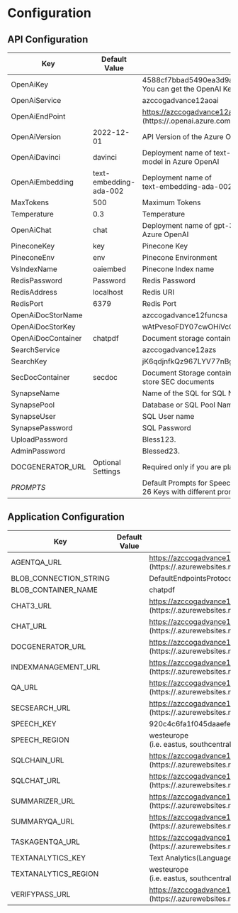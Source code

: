 # Configuration

## API Configuration

| Key | Default Value | Detail |
| --- | --- | ------------- |
|OpenAiKey||4588cf7bbad5490ea3d9a0e9fb5f139f.  <br>You can get the OpenAI Key from Azure Portal for your deployed OpenAI service.
|OpenAiService||azccogadvance12aoai
|OpenAiEndPoint||https://azccogadvance12aoai.openai.azure.com/ <br>(https://<yourresource>.openai.azure.com/)
|OpenAiVersion|2022-12-01|API Version of the Azure OpenAI
|OpenAiDavinci|davinci|Deployment name of text-davinci-003 <br>model in Azure OpenAI
|OpenAiEmbedding|text-embedding-ada-002|Deployment name of <br>text-embedding-ada-002 model in Azure OpenAI
|MaxTokens|500|Maximum Tokens
|Temperature|0.3|Temperature
|OpenAiChat|chat|Deployment name of gpt-35-turbo model in <br>Azure OpenAI
|PineconeKey|key|Pinecone Key
|PineconeEnv|env|Pinecone Environment
|VsIndexName|oaiembed|Pinecone Index name
|RedisPassword|Password|Redis Password
|RedisAddress|localhost|Redis URI
|RedisPort|6379|Redis Port
|OpenAiDocStorName||azccogadvance12funcsa
|OpenAiDocStorKey||wAtPvesoFDY07cwOHiVcOu7quoUB0F5V3zSVKtN1BeqVgkO7fiCXSJQFTsLXTdq0QW2IT7yBVK45+AStkdZxkw==
|OpenAiDocContainer|chatpdf|Document storage container name
|SearchService||azccogadvance12azs
|SearchKey||jK6qdjnfkQz967LYV77nBgACQf0MUzvdFGmGUjB2bJAzSeDDMKNE
|SecDocContainer|secdoc|Document Storage container to <br>store SEC documents
|SynapseName||Name of the SQL for SQL NLP (Azure SQL, Synapse)
|SynapsePool||Database or SQL Pool Name
|SynapseUser||SQL User name
|SynapsePassword||SQL Password
|UploadPassword||Bless123.
|AdminPassword||Blessed23.
|DOCGENERATOR_URL|Optional Settings|Required only if you are planning to use the AWS Integration.
|*PROMPTS*||Default Prompts for Speech Analytics Use-case. <br>26 Keys with different prompt.

## Application Configuration

| Key | Default Value | Detail |
| --- | --- | ------------- |
AGENTQA_URL||https://azccogadvance12func.azurewebsites.net/api/AgentQa?code=afGBbjOZHxUOAH5GK8snL5rVVdvu249pm_OASZOWkvhcAzFuJrW7Lw== <br> (https://<yourfunction>.azurewebsites.net/api/AgentQa?code=<yourcode>)
BLOB_CONNECTION_STRING||DefaultEndpointsProtocol=https;AccountName=azccogadvance12stor;AccountKey=gOyO9wsnQ6VRAHrCdU53OYt8/MNuTiqch7+ag5YMOWNFuCFNY1hDrmHAXyRjjQG/3XZGdlqodRIy+AStapGRDQ==;EndpointSuffix=core.windows.net
BLOB_CONTAINER_NAME||chatpdf
CHAT3_URL||https://azccogadvance12func.azurewebsites.net/api/AgentQa?code=afGBbjOZHxUOAH5GK8snL5rVVdvu249pm_OASZOWkvhcAzFuJrW7Lw== <br> (https://<yourfunction>.azurewebsites.net/api/AgentQa?code=<yourcode>)
CHAT_URL||https://azccogadvance12func.azurewebsites.net/api/AgentQa?code=afGBbjOZHxUOAH5GK8snL5rVVdvu249pm_OASZOWkvhcAzFuJrW7Lw== <br> (https://<yourfunction>.azurewebsites.net/api/AgentQa?code=<yourcode>)
DOCGENERATOR_URL||https://azccogadvance12func.azurewebsites.net/api/AgentQa?code=afGBbjOZHxUOAH5GK8snL5rVVdvu249pm_OASZOWkvhcAzFuJrW7Lw== <br> (https://<yourfunction>.azurewebsites.net/api/AgentQa?code=<yourcode>)
INDEXMANAGEMENT_URL||https://azccogadvance12func.azurewebsites.net/api/AgentQa?code=afGBbjOZHxUOAH5GK8snL5rVVdvu249pm_OASZOWkvhcAzFuJrW7Lw== <br> (https://<yourfunction>.azurewebsites.net/api/AgentQa?code=<yourcode>)
QA_URL||https://azccogadvance12func.azurewebsites.net/api/AgentQa?code=afGBbjOZHxUOAH5GK8snL5rVVdvu249pm_OASZOWkvhcAzFuJrW7Lw== <br> (https://<yourfunction>.azurewebsites.net/api/AgentQa?code=<yourcode>)
SECSEARCH_URL||https://azccogadvance12func.azurewebsites.net/api/AgentQa?code=afGBbjOZHxUOAH5GK8snL5rVVdvu249pm_OASZOWkvhcAzFuJrW7Lw== <br> (https://<yourfunction>.azurewebsites.net/api/AgentQa?code=<yourcode>)
SPEECH_KEY||920c4c6fa1f045daaefe6f55305be1e5
SPEECH_REGION||westeurope <br> (i.e. eastus, southcentralus)
SQLCHAIN_URL||https://azccogadvance12func.azurewebsites.net/api/AgentQa?code=afGBbjOZHxUOAH5GK8snL5rVVdvu249pm_OASZOWkvhcAzFuJrW7Lw== <br> (https://<yourfunction>.azurewebsites.net/api/AgentQa?code=<yourcode>)
SQLCHAT_URL||https://azccogadvance12func.azurewebsites.net/api/AgentQa?code=afGBbjOZHxUOAH5GK8snL5rVVdvu249pm_OASZOWkvhcAzFuJrW7Lw== <br> (https://<yourfunction>.azurewebsites.net/api/AgentQa?code=<yourcode>)
SUMMARIZER_URL||https://azccogadvance12func.azurewebsites.net/api/AgentQa?code=afGBbjOZHxUOAH5GK8snL5rVVdvu249pm_OASZOWkvhcAzFuJrW7Lw== <br> (https://<yourfunction>.azurewebsites.net/api/AgentQa?code=<yourcode>)
SUMMARYQA_URL||https://azccogadvance12func.azurewebsites.net/api/AgentQa?code=afGBbjOZHxUOAH5GK8snL5rVVdvu249pm_OASZOWkvhcAzFuJrW7Lw== <br> (https://<yourfunction>.azurewebsites.net/api/AgentQa?code=<yourcode>)
TASKAGENTQA_URL||https://azccogadvance12func.azurewebsites.net/api/AgentQa?code=afGBbjOZHxUOAH5GK8snL5rVVdvu249pm_OASZOWkvhcAzFuJrW7Lw== <br> (https://<yourfunction>.azurewebsites.net/api/AgentQa?code=<yourcode>)
TEXTANALYTICS_KEY||Text Analytics(Language) cf8ec222ebb84ac6a835a93dbc7a97ee
TEXTANALYTICS_REGION||westeurope <br> (i.e. eastus, southcentralus)
VERIFYPASS_URL||https://azccogadvance12func.azurewebsites.net/api/AgentQa?code=afGBbjOZHxUOAH5GK8snL5rVVdvu249pm_OASZOWkvhcAzFuJrW7Lw== <br> (https://<yourfunction>.azurewebsites.net/api/AgentQa?code=<yourcode>)
